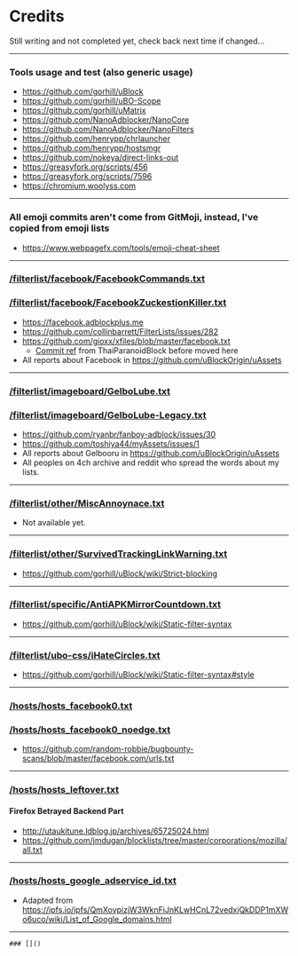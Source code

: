 # Credits
Still writing and not completed yet, check back next time if changed...
- - - - -
### Tools usage and test (also generic usage)
- https://github.com/gorhill/uBlock
- https://github.com/gorhill/uBO-Scope
- https://github.com/gorhill/uMatrix
- https://github.com/NanoAdblocker/NanoCore
- https://github.com/NanoAdblocker/NanoFilters
- https://github.com/henrypp/chrlauncher
- https://github.com/henrypp/hostsmgr
- https://github.com/nokeya/direct-links-out
- https://greasyfork.org/scripts/456
- https://greasyfork.org/scripts/7596
- https://chromium.woolyss.com
- - - - -
### All emoji commits aren't come from GitMoji, instead, I've copied from emoji lists
- https://www.webpagefx.com/tools/emoji-cheat-sheet
- - - - -
### [/filterlist/facebook/FacebookCommands.txt](https://github.com/kowith337/PersonalFilterListCollection/blob/master/filterlist/facebook/FacebookCommands.txt)
### [/filterlist/facebook/FacebookZuckestionKiller.txt](https://github.com/kowith337/PersonalFilterListCollection/blob/master/filterlist/facebook/FacebookZuckestionKiller.txt)
- https://facebook.adblockplus.me
- https://github.com/collinbarrett/FilterLists/issues/282
- https://github.com/gioxx/xfiles/blob/master/facebook.txt
  - [Commit ref](https://github.com/kowith337/ThaiParanoidBlock/commit/d95b9e4f1c323e44327c5fb92231b7f461e85b53) from ThaiParanoidBlock before moved here
- All reports about Facebook in https://github.com/uBlockOrigin/uAssets
- - - - -
### [/filterlist/imageboard/GelboLube.txt](https://github.com/kowith337/PersonalFilterListCollection/blob/master/filterlist/imageboard/GelboLube.txt)
### [/filterlist/imageboard/GelboLube-Legacy.txt](https://github.com/kowith337/PersonalFilterListCollection/blob/master/filterlist/imageboard/GelboLube-Legacy.txt)
- https://github.com/ryanbr/fanboy-adblock/issues/30
- https://github.com/toshiya44/myAssets/issues/1
- All reports about Gelbooru in https://github.com/uBlockOrigin/uAssets
- All peoples on 4ch archive and reddit who spread the words about my lists.
- - - - -
### [/filterlist/other/MiscAnnoynace.txt](https://github.com/kowith337/PersonalFilterListCollection/blob/master/filterlist/other/MiscAnnoynace.txt)
- Not available yet.
- - - - -
### [/filterlist/other/SurvivedTrackingLinkWarning.txt](https://github.com/kowith337/PersonalFilterListCollection/blob/master/filterlist/other/SurvivedTrackingLinkWarning.txt)
- https://github.com/gorhill/uBlock/wiki/Strict-blocking
- - - - -
### [/filterlist/specific/AntiAPKMirrorCountdown.txt](https://github.com/kowith337/PersonalFilterListCollection/blob/master/filterlist/specific/AntiAPKMirrorCountdown.txt)
- https://github.com/gorhill/uBlock/wiki/Static-filter-syntax
- - - - -
### [/filterlist/ubo-css/iHateCircles.txt](https://github.com/kowith337/PersonalFilterListCollection/blob/master/filterlist/ubo-css/iHateCircles.txt)
- https://github.com/gorhill/uBlock/wiki/Static-filter-syntax#style
- - - - -
### [/hosts/hosts_facebook0.txt](https://github.com/kowith337/PersonalFilterListCollection/blob/master/hosts/hosts_facebook0.txt)
### [/hosts/hosts_facebook0_noedge.txt](https://github.com/kowith337/PersonalFilterListCollection/blob/master/hosts/hosts_facebook0_noedge.txt)
- https://github.com/random-robbie/bugbounty-scans/blob/master/facebook.com/urls.txt
- - - - -
### [/hosts/hosts_leftover.txt](https://github.com/kowith337/PersonalFilterListCollection/blob/master/hosts/hosts_leftover.txt)
#### Firefox Betrayed Backend Part
- http://utaukitune.ldblog.jp/archives/65725024.html
- https://github.com/jmdugan/blocklists/tree/master/corporations/mozilla/all.txt
- - - - -
### [/hosts/hosts_google_adservice_id.txt](https://github.com/kowith337/PersonalFilterListCollection/blob/master/hosts/hosts_google_adservice_id.txt)
- Adapted from https://ipfs.io/ipfs/QmXoypizjW3WknFiJnKLwHCnL72vedxjQkDDP1mXWo6uco/wiki/List_of_Google_domains.html
- - - - -
`### []()`